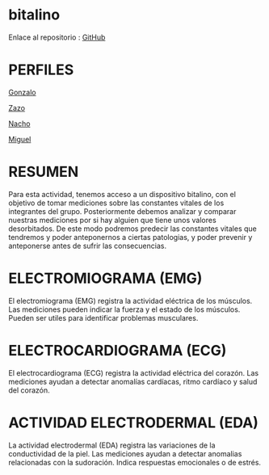 # bitalino

Enlace al repositorio : [GitHub](https://github.com/jzazooro/bitalino.git)

# PERFILES

[Gonzalo](https://github.com/GonzaloGmv)

[Zazo](https://github.com/jzazooro)

[Nacho](https://github.com/Nachopedrero)

[Miguel](https://github.com/MiguelGG03)

# RESUMEN
Para esta actividad, tenemos acceso a un dispositivo bitalino, con el objetivo de tomar mediciones sobre las constantes vitales de los integrantes del grupo.
Posteriormente debemos analizar y comparar nuestras mediciones por si hay alguien que tiene unos valores desorbitados. De este modo podremos predecir 
las constantes vitales que tendremos y poder anteponernos a ciertas patologias, y poder prevenir y anteponerse antes de sufrir las consecuencias.

# ELECTROMIOGRAMA (EMG)
El electromiograma (EMG) registra la actividad eléctrica de los músculos. Las mediciones pueden indicar la fuerza y el estado de los músculos. 
Pueden ser utiles para identificar problemas musculares.

# ELECTROCARDIOGRAMA (ECG)
El electrocardiograma (ECG) registra la actividad eléctrica del corazón. Las mediciones ayudan a detectar anomalías cardíacas, ritmo cardíaco y salud del corazón.

# ACTIVIDAD ELECTRODERMAL (EDA)
La actividad electrodermal (EDA) registra las variaciones de la conductividad de la piel. Las mediciones ayudan a detectar anomalias relacionadas con la sudoración. 
Indica respuestas emocionales o de estrés.
